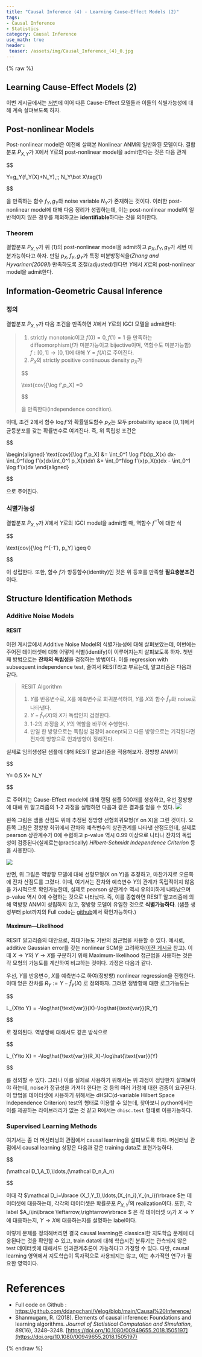 ```yaml
---
title: "Causal Inference (4) - Learning Cause-Effect Models (2)"
tags:
- Causal Inference
- Statistics
category: Causal Inference
use_math: true
header: 
 teaser: /assets/img/Causal_Inference_(4)_0.jpg
---
```

{% raw %}
## Learning Cause-Effect Models (2)

이번 게시글에서는 [저번](https://ddangchani.github.io/causal%20inference/Causal_Inference_(3)/)에 이어 다른 Cause-Effect 모델들과 이들의 식별가능성에 대해 계속 살펴보도록 하자.

## Post-nonlinear Models
Post-nonlinear model은 이전에 살펴본 Nonlinear ANM의 일반화된 모델이다. 결합분포 $P_{X,Y}$가 X에서 Y로의 post-nonlinear model을 admit한다는 것은 다음 관계

$$

Y=g_Y(f_Y(X)+N_Y),\;\; N_Y\bot X\tag{1}

$$     

을 만족하는 함수 $f_Y,g_Y$와 noise variable $N_Y$가 존재하는 것이다. 이러한 post-nonlinear model에 대해 다음 정리가 성립하는데, 이는 post-nonlinear model이 일반적이지 않은 경우를 제외하고는 **identifiable**하다는 것을 의미한다.

### Theorem
결합분포 $P_{X,Y}$가 위 (1)의 post-nonlinear model을 admit하고 $p_X,f_Y,g_Y$가 세번 미분가능하다고 하자. 만일 $p_X,f_Y,g_Y$가 특정 미분방정식을(*Zhang and Hyvarinen[2009]*) 만족하도록 조절(adjusted)된다면 $Y$에서 $X$로의 post-nonlinear model을 admit한다.


## Information-Geometric Causal Inference

### 정의
결합분포 $P_{X,Y}$가 다음 조건을 만족하면 $X$에서 $Y$로의 IGCI 모델을 admit한다:
> 1. strictly monotonic이고 $f(0)=0, f(1)=1$ 을 만족하는 diffeomorphism($f$가 미분가능이고 bijective이며, 역함수도 미분가능함) $f:[0,1]\to[0,1]$에 대해 $Y=f(X)$로 주어진다.
> 2. $P_X$의 strictly positive continuous density $p_X$가 
> 
> $$
> 
> \text{cov}[\log f’,p_X] =0
> 
> $$
> 
> 을 만족한다(independence condition).

이때, 조건 2에서 함수 $\log f’$와 확률밀도함수 $p_X$는 모두 probability space $[0,1]$에서 균등분포를 갖는 확률변수로 여겨진다. 즉, 위 독립성 조건은

$$

\begin{aligned}
\text{cov}[\log f’,p_X] &= \int_0^1 \log f’(x)p_X(x) dx-\int_0^1\log f’(x)dx\int_0^1 p_X(x)dx\\
&= \int_0^1\log f’(x)p_X(x)dx - \int_0^1 \log f’(x)dx
\end{aligned}

$$

으로 주어진다.

### 식별가능성
결합분포 $P_{X,Y}$가 $X$에서 $Y$로의 IGCI model을 admit할 때, 역함수 $f^{-1}$에 대한 식

$$

\text{cov}[\log f^{-1’}, p_Y] \geq 0

$$

이 성립한다. 또한, 함수 $f$가 항등함수(identity)인 것은 위 등호를 만족할 **필요충분조건**이다.

## Structure Identification Methods
### Additive Noise Models
#### RESIT
이전 게시글에서 Additive Noise Model의 식별가능성에 대해 살펴보았는데, 이번에는 주어진 데이터셋에 대해 어떻게 식별(identify)이 이루어지는지 살펴보도록 하자. 첫번째 방법으로는 **잔차의 독립성**을 검정하는 방법이다. 이를 regression with subsequent independence test, 줄여서 RESIT라고 부르는데, 알고리즘은 다음과 같다.
> RESIT Algorithm
> 1. $Y$를 반응변수로, $X$를 예측변수로 회귀분석하여, $Y$를 $X$의 함수 $\hat f_Y$와 noise로 나타낸다.
> 2. $Y-\hat f_Y(X)$와 $X$가 독립인지 검정한다.
> 3. 1-2의 과정을 $X,Y$의 역할을 바꾸어 수행한다.
> 4. 만일 한 방향으로는 독립성 검정이 accept되고 다른 방향으로는 기각된다면 전자의 방향으로 인과방향이 정해진다.

실제로 임의생성된 샘플에 대해 RESIT 알고리즘을 적용해보자. 정방향 ANM이

$$

Y= 0.5 X+ N_Y

$$

로 주어지는 Cause-Effect model에 대해 랜덤 샘플 500개를 생성하고, 우선 정방향에 대해 위 알고리즘의 1-2 과정을 실행하면 다음과 같은 결과를 얻을 수 있다.
![](/assets/img/Causal_Inference_(4)_0.jpg)

왼쪽 그림은 샘플 산점도 위에 추정된 정방향 선형회귀모형(Y on X)을 그린 것이다. 오른쪽 그림은 정방향 회귀에서 잔차와 예측변수의 상관관계를 나타낸 산점도인데, 실제로 pearson 상관계수가 0에 수렴하고 p-value 역시 0.99 이상으로 나타나 잔차의 독립성이 검증된다(실제로는(practically) *Hilbert-Schmidt Independence Criterion* 등을 사용한다).

![](/assets/img/Causal_Inference_(4)_1.jpg)

반면, 위 그림은 역방향 모델에 대해 선형모형(X on Y)을 추정하고, 마찬가지로 오른쪽에 잔차 산점도를 그렸다. 이때, 여기서는 잔차와 예측변수 $Y$의 관계가 독립적이지 않음을 가시적으로 확인가능한데, 실제로 pearson 상관계수 역시 유의미하게 나타났으며 p-value 역시 0에 수렴하는 것으로 나타났다. 즉, 이를 종합하면 RESIT 알고리즘에 의해 역방향 ANM이 성립하지 않고, 정방향 모델이 유일한 것으로 **식별가능하다**. (샘플 생성부터 plot까지의 Full code는 [github](https://github.com/ddangchani/Velog/blob/main/Causal%20Inference/RESIT.ipynb)에서 확인가능하다.)

#### Maximum—Likelihood
RESIT 알고리즘의 대안으로, 최대가능도 기반의 접근법을 사용할 수 있다. 예시로, additive Gaussian error를 갖는 nonlinear SCM을 고려하자([이전 게시글](https://ddangchani.github.io/CausalInference3) 참고). 이때 $X\to Y$와 $Y\to X$를 구분하기 위해 Maximum-likelihood 접근법을 사용하는 것은 각 모형의 가능도를 계산하여 비교하는 것이다. 과정은 다음과 같다.

우선, $Y$를 반응변수, $X$를 예측변수로 하여(정방향) nonlinear regression을 진행한다. 이때 얻은 잔차를 $R_Y := Y-\hat f_Y(X)$ 로 정의하자. 그러면 정방향에 대한 로그가능도는

$$

L_{X\to Y} = -\log\hat{\text{var}}(X)-\log\hat{\text{var}}(R_Y)

$$

로 정의된다. 역방향에 대해서도 같은 방식으로

$$

L_{Y\to X} = -\log\hat{\text{var}}(R_X)-\log\hat{\text{var}}(Y)

$$

를 정의할 수 있다. 그러나 이를 실제로 사용하기 위해서는 위 과정이 정당한지 살펴보아야 하는데, noise가 정규성을 가져야 한다는 것 등의 여러 가정에 대한 검증이 요구된다. 이 방법을 데이터셋에 사용하기 위해서는 dHSIC(d-variable Hilbert Space Independence Criterion) test의 형태로 이용할 수 있는데, 찾아보니 python에서는 이를 제공하는 라이브러리가 없는 것 같고 R에서는 `dhisc.test` 형태로 이용가능하다.

### Supervised Learning Methods
여기서는 좀 더 머신러닝의 관점에서 causal learning을 살펴보도록 하자. 머신러닝 관점에서 causal learning 상황은 다음과 같은 training data로 표현가능하다.

$$

(\mathcal D_1,A_1),\ldots,(\mathcal D_n,A_n)

$$

이때 각 $\mathcal D_i=\lbrace (X_1,Y_1),\ldots,(X_{n_i},Y_{n_i})\rbrace $는 데이터셋에 대응하는데, 각각의 데이터셋은 확률분포 $P_{X,Y}^i$의 realization이다. 또한, 각 label $A_i\in\lbrace \leftarrow,\rightarrow\rbrace $ 은 각 데이터셋 $\mathcal D_i$가 $X\to Y$에 대응하는지, $Y\to X$에 대응하는지를 설명하는 label이다.

이렇게 문제를 정의해버리면 결국 causal learning은 classical한 지도학습 문제에 대응된다는 것을 확인할 수 있고, train data에 대해 학습시킨 분류기는 관측되지 않은 test 데이터셋에 대해서도 인과관계추론이 가능하다고 가정할 수 있다. 다만, causal learning 영역에서 지도학습이 독자적으로 사용되지는 않고, 이는 추가적인 연구가 필요한 영역이다.


# References
* Full code on Github : https://github.com/ddangchani/Velog/blob/main/Causal%20Inference/
* Shanmugam, R. (2018). Elements of causal inference: Foundations and learning algorithms. _Journal of Statistical Computation and Simulation_, _88_(16), 3248–3248. [https://doi.org/10.1080/00949655.2018.1505197](https://doi.org/10.1080/00949655.2018.1505197)





{% endraw %}